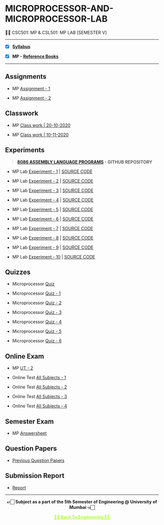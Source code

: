 # MICROPROCESSOR-AND-MICROPROCESSOR-LAB

 👍🏻 CSC501: MP & CSL501: MP LAB [SEMESTER V]

---

 - [X] **[Syllabus](https://github.com/Amey-Thakur/MICROPROCESSOR-AND-MICROPROCESSOR-LAB/blob/main/Syllabus/TE%20BE%20Comp%20Engg%20CBCGS%20Syllabus.pdf)**
 
 - [X] **MP - [Reference Books](https://github.com/Amey-Thakur/MICROPROCESSOR-AND-MICROPROCESSOR-LAB/tree/main/Reference%20Books)**

---

## Assignments
 
 - MP [Assignment - 1](https://github.com/Amey-Thakur/MICROPROCESSOR-AND-MICROPROCESSOR-LAB/blob/main/Assignments/Amey_B-50_MP_Assignment-1.pdf)
 
 - MP [Assignment - 2](https://github.com/Amey-Thakur/MICROPROCESSOR-AND-MICROPROCESSOR-LAB/blob/main/Assignments/Amey_B-50_MP_Assignment-2.pdf)


## Classwork
 
 - MP [Class work | 20-10-2020](https://github.com/Amey-Thakur/MICROPROCESSOR-AND-MICROPROCESSOR-LAB/blob/main/Classwork/Amey_B-50_MP_Lab_Classwork%20-%201.pdf)
 
 - MP [Class work | 10-11-2020](https://github.com/Amey-Thakur/MICROPROCESSOR-AND-MICROPROCESSOR-LAB/blob/main/Classwork/Amey_B-50_MP_Lab_Classwork%20-%202.pdf)


## Experiments
 
 >**[8086 ASSEMBLY LANGUAGE PROGRAMS](https://github.com/Amey-Thakur/8086-ASSEMBLY-LANGUAGE-PROGRAMS) - GITHUB REPOSITORY**
 
 - MP Lab [Experiment - 1](https://github.com/Amey-Thakur/MICROPROCESSOR-AND-MICROPROCESSOR-LAB/blob/main/MP%20Lab/Experiment-1/Amey_B-50_MP_Experiment-1.pdf) | [SOURCE CODE](https://github.com/Amey-Thakur/MICROPROCESSOR-AND-MICROPROCESSOR-LAB/tree/main/MP%20Lab/Experiment-1/SOURCE%20CODE)
 
 - MP Lab [Experiment - 2](https://github.com/Amey-Thakur/MICROPROCESSOR-AND-MICROPROCESSOR-LAB/blob/main/MP%20Lab/Experiment-2/Amey_B-50_MP_Experiment-2.pdf) | [SOURCE CODE](https://github.com/Amey-Thakur/MICROPROCESSOR-AND-MICROPROCESSOR-LAB/blob/main/MP%20Lab/Experiment-2/SOURCE%20CODE/Hex_to_BCD_%26_BCD_to_Hex.asm)
 
 - MP Lab [Experiment - 3](https://github.com/Amey-Thakur/MICROPROCESSOR-AND-MICROPROCESSOR-LAB/blob/main/MP%20Lab/Experiment-3/Amey_B-50_MP_Experiment-3.pdf) | [SOURCE CODE](https://github.com/Amey-Thakur/MICROPROCESSOR-AND-MICROPROCESSOR-LAB/blob/main/MP%20Lab/Experiment-3/SOURCE%20CODE/length_of_an_input_string.asm)
 
 - MP Lab [Experiment - 4](https://github.com/Amey-Thakur/MICROPROCESSOR-AND-MICROPROCESSOR-LAB/blob/main/MP%20Lab/Experiment-4/Amey_B-50_MP_Experiment-4.pdf) | [SOURCE CODE](https://github.com/Amey-Thakur/MICROPROCESSOR-AND-MICROPROCESSOR-LAB/tree/main/MP%20Lab/Experiment-4/SOURCE%20CODE)
 
 - MP Lab [Experiment - 5](https://github.com/Amey-Thakur/MICROPROCESSOR-AND-MICROPROCESSOR-LAB/blob/main/MP%20Lab/Experiment-5/Amey_B-50_MP_Experiment-5.pdf) | [SOURCE CODE](https://github.com/Amey-Thakur/MICROPROCESSOR-AND-MICROPROCESSOR-LAB/blob/main/MP%20Lab/Experiment-5/SOURCE%20CODE/Input_to_find_Minimum_number.asm)
 
 - MP Lab [Experiment - 6](https://github.com/Amey-Thakur/MICROPROCESSOR-AND-MICROPROCESSOR-LAB/blob/main/MP%20Lab/Experiment-6/Amey_B-50_MP_Experiment-6.pdf) | [SOURCE CODE](https://github.com/Amey-Thakur/MICROPROCESSOR-AND-MICROPROCESSOR-LAB/blob/main/MP%20Lab/Experiment-6/SOURCE%20CODE/Input_to_Display_System_Time.asm)
 
 - MP Lab [Experiment - 7](https://github.com/Amey-Thakur/MICROPROCESSOR-AND-MICROPROCESSOR-LAB/blob/main/MP%20Lab/Experiment-7/Amey_B-50_MP_Experiment-7.pdf) | [SOURCE CODE](https://github.com/Amey-Thakur/MICROPROCESSOR-AND-MICROPROCESSOR-LAB/blob/main/MP%20Lab/Experiment-7/SOURCE%20CODE/Input_to_find_factorial_of_a_number.asm)
 
 - MP Lab [Experiment - 8](https://github.com/Amey-Thakur/MICROPROCESSOR-AND-MICROPROCESSOR-LAB/blob/main/MP%20Lab/Experiment-8/Amey_B-50_MP_Experiment-8.pdf) | [SOURCE CODE](https://github.com/Amey-Thakur/MICROPROCESSOR-AND-MICROPROCESSOR-LAB/blob/main/MP%20Lab/Experiment-8/SOURCE%20CODE/display_string_using_a_macro.asm)
 
 - MP Lab [Experiment - 9](https://github.com/Amey-Thakur/MICROPROCESSOR-AND-MICROPROCESSOR-LAB/blob/main/MP%20Lab/Experiment-9/Amey_B-50_MP_Experiment-9.pdf) | [SOURCE CODE](https://github.com/Amey-Thakur/MICROPROCESSOR-AND-MICROPROCESSOR-LAB/blob/main/MP%20Lab/Experiment-9/SOURCE%20CODE/Mixed%20language%20to%20separate%20EVEN%20and%20ODD%20number%20in%20the%20array.c)
 
 - MP Lab [Experiment - 10](https://github.com/Amey-Thakur/MICROPROCESSOR-AND-MICROPROCESSOR-LAB/blob/main/MP%20Lab/Experiment-10/Amey_B-50_MP_Experiment-10.pdf) | [SOURCE CODE](https://github.com/Amey-Thakur/MICROPROCESSOR-AND-MICROPROCESSOR-LAB/blob/main/MP%20Lab/Experiment-10/SOURCE%20CODE/Mixed%20program%20to%20shift%20a%20number%20given%20no%20of%20times.c)


## Quizzes
 
 - Microprocessor [Quiz](https://github.com/Amey-Thakur/MICROPROCESSOR-AND-MICROPROCESSOR-LAB/blob/main/Quizzes/Quiz%20Microprocessor.pdf)
 
 - Microprocessor [Quiz - 1](https://github.com/Amey-Thakur/MICROPROCESSOR-AND-MICROPROCESSOR-LAB/blob/main/Quizzes/Quiz%20Microprocessor%20-%201.pdf)
 
 - Microprocessor [Quiz - 2](https://github.com/Amey-Thakur/MICROPROCESSOR-AND-MICROPROCESSOR-LAB/blob/main/Quizzes/Quiz%20Microprocessor%20-%202.pdf)
 
 - Microprocessor [Quiz - 3](https://github.com/Amey-Thakur/MICROPROCESSOR-AND-MICROPROCESSOR-LAB/blob/main/Quizzes/Quiz%20Microprocessor%20-%203.pdf)
 
 - Microprocessor [Quiz - 4](https://github.com/Amey-Thakur/MICROPROCESSOR-AND-MICROPROCESSOR-LAB/blob/main/Quizzes/Quiz%20Microprocessor%20-%204.pdf)
 
 - Microprocessor [Quiz - 5](https://github.com/Amey-Thakur/MICROPROCESSOR-AND-MICROPROCESSOR-LAB/blob/main/Quizzes/Quiz%20Microprocessor%20-%205.pdf)
 
 - Microprocessor [Quiz - 6](https://github.com/Amey-Thakur/MICROPROCESSOR-AND-MICROPROCESSOR-LAB/blob/main/Quizzes/Quiz%20Microprocessor%20-%206.pdf)


## Online Exam
 
 - MP [UT - 2](https://github.com/Amey-Thakur/MICROPROCESSOR-AND-MICROPROCESSOR-LAB/blob/main/Online%20Exam/MP%20UT-2.png)

 - Online Test [All Subjects - 1](https://github.com/Amey-Thakur/MICROPROCESSOR-AND-MICROPROCESSOR-LAB/blob/main/Online%20Exam/TE_B_Online_Test(All%20Subject)-1.pdf)
 
 - Online Test [All Subjects - 2](https://github.com/Amey-Thakur/MICROPROCESSOR-AND-MICROPROCESSOR-LAB/blob/main/Online%20Exam/TE_B_Online_Test(All%20Subject)-2.pdf)
 
 - Online Test [All Subjects - 3](https://github.com/Amey-Thakur/MICROPROCESSOR-AND-MICROPROCESSOR-LAB/blob/main/Online%20Exam/TE_B_Online_Test(All%20Subject)-3.pdf)
 
 - Online Test [All Subjects - 4](https://github.com/Amey-Thakur/MICROPROCESSOR-AND-MICROPROCESSOR-LAB/blob/main/Online%20Exam/TE_B_Online_Test(All%20Subject)-4.pdf)


## Semester Exam
 
 - MP [Answersheet](https://github.com/Amey-Thakur/MICROPROCESSOR-AND-MICROPROCESSOR-LAB/blob/main/Semester%20Exam/51112146_MP_Q.2%26Q.3.pdf)


## Question Papers
 
 - [Previous Question Papers](https://github.com/Amey-Thakur/MICROPROCESSOR-AND-MICROPROCESSOR-LAB/tree/main/Question%20Papers)


## Submission Report
 
 - [Report](https://github.com/Amey-Thakur/MICROPROCESSOR-AND-MICROPROCESSOR-LAB/blob/main/Submission%20Report/Amey_B-50_MP_Submission_Report.pdf)

---

<p align="center"> <b> 👉🏻 Subject as a part of the 5th Semester of Engineering @ University of Mumbai 👈🏻 <b> </p>
 
<p align="center"><a href='https://github.com/Amey-Thakur/ENGINEERING', style='color: greenyellow;'> ✌🏻 Back To Engineering ✌🏻</p>

